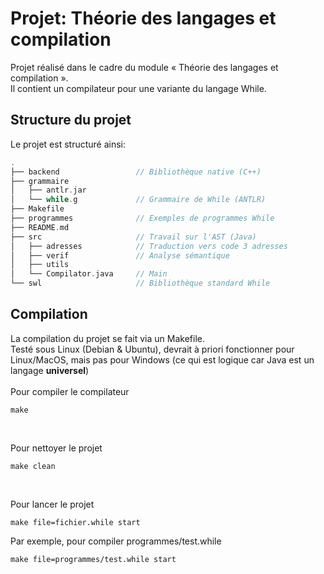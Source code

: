 # Projet: Théorie des langages et compilation
Projet réalisé dans le cadre du module « Théorie des langages et compilation ».<br>
Il contient un compilateur pour une variante du langage While.

## Structure du projet
Le projet est structuré ainsi:
```c
.
├── backend                 // Bibliothèque native (C++)
├── grammaire               
│   ├── antlr.jar
│   └── while.g             // Grammaire de While (ANTLR)
├── Makefile
├── programmes              // Exemples de programmes While
├── README.md
├── src                     // Travail sur l'AST (Java)
│   ├── adresses            // Traduction vers code 3 adresses
│   ├── verif               // Analyse sémantique
│   ├── utils
│   └── Compilator.java     // Main
└── swl                     // Bibliothèque standard While
```

## Compilation
La compilation du projet se fait via un Makefile.<br>
Testé sous Linux (Debian & Ubuntu), devrait à priori fonctionner pour Linux/MacOS, mais pas pour Windows (ce qui est logique car Java est un langage **universel**)<br><br>
Pour compiler le compilateur
```
make
```

<br>

Pour nettoyer le projet
```
make clean
```

<br>

Pour lancer le projet
```
make file=fichier.while start
```
Par exemple, pour compiler programmes/test.while
```
make file=programmes/test.while start
```
